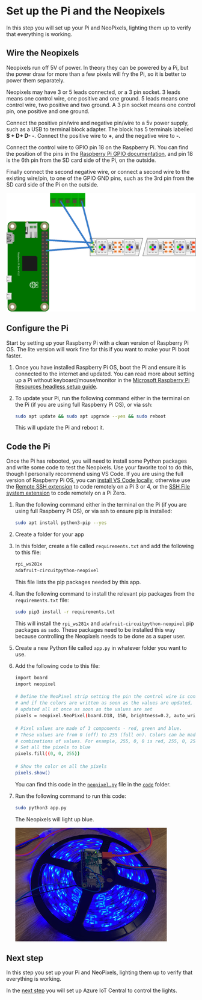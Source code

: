 # Set up the Pi and the Neopixels

In this step you will set up your Pi and NeoPixels, lighting them up to verify that everything is working.

## Wire the Neopixels

Neopixels run off 5V of power. In theory they can be powered by a Pi, but the power draw for more than a few pixels will fry the Pi, so it is better to power them separately.

Neopixels may have 3 or 5 leads connected, or a 3 pin socket. 3 leads means one control wire, one positive and one ground. 5 leads means one control wire, two positive and two ground. A 3 pin socket means one control pin, one positive and one ground.

Connect the positive pin/wire and negative pin/wire to a 5v power supply, such as a USB to terminal block adapter. The block has 5 terminals labelled **S + D+ D- -**. Connect the positive wire to **+**, and the negative wire to **-**.

Connect the control wire to GPIO pin 18 on the Raspberry Pi. You can find the position of the pins in the [Raspberry Pi GPIO documentation](https://www.raspberrypi.org/documentation/usage/gpio/), and pin 18 is the 6th pin from the SD card side of the Pi, on the outside.

Finally connect the second negative wire, or connect a second wire to the existing wire/pin, to one of the GPIO GND pins, such as the 3rd pin from the SD card side of the Pi on the outside.

![Wiring diagram](../images/wiring.png)

## Configure the Pi

Start by setting up your Raspberry Pi with a clean version of Raspberry Pi OS. The lite version will work fine for this if you want to make your Pi boot faster.

1. Once you have installed Raspberry Pi OS, boot the Pi and ensure it is connected to the internet and updated. You can read more about setting up a Pi without keyboard/mouse/monitor in the [Microsoft Raspberry Pi Resources headless setup guide](https://github.com/microsoft/rpi-resources/tree/master/headless-setup).

1. To update your Pi, run the following command either in the terminal on the Pi (if you are using full Raspberry Pi OS), or via ssh:

    ```sh
    sudo apt update && sudo apt upgrade --yes && sudo reboot
    ```

    This will update the Pi and reboot it.

## Code the Pi

Once the Pi has rebooted, you will need to install some Python packages and write some code to test the Neopixels. Use your favorite tool to do this, though I personally recommend using VS Code. If you are using the full version of Raspberry Pi OS, you can [install VS Code locally](https://www.jimbobbennett.io/run-visual-studio-code-on-a-raspberry-pi/), otherwise use the [Remote SSH extension](https://code.visualstudio.com/docs/remote/ssh?WT.mc_id=academic-10672-jabenn) to code remotely on a Pi 3 or 4, or the [SSH File system extension](https://marketplace.visualstudio.com/items?itemName=Kelvin.vscode-sshfs&WT.mc_id=academic-10672-jabenn) to code remotely on a Pi Zero.

1. Run the following command either in the terminal on the Pi (if you are using full Raspberry Pi OS), or via ssh to ensure pip is installed:

    ```sh
    sudo apt install python3-pip --yes
    ```

1. Create a folder for your app

1. In this folder, create a file called `requirements.txt` and add the following to this file:

    ```sh
    rpi_ws281x
    adafruit-circuitpython-neopixel
    ```

    This file lists the pip packages needed by this app.

1. Run the following command to install the relevant pip packages from the `requirements.txt` file:

    ```sh
    sudo pip3 install -r requirements.txt
    ```

    This will install the `rpi_ws281x` and `adafruit-circuitpython-neopixel` pip packages as `sudo`. These packages need to be installed this way because controlling the Neopixels needs to be done as a super user.

1. Create a new Python file called `app.py` in whatever folder you want to use.

1. Add the following code to this file:

    ```sh
    import board
    import neopixel

    # Define the NeoPixel strip setting the pin the control wire is connected to, the brightness
    # and if the colors are written as soon as the values are updated, or if they need to be 
    # updated all at once as soon as the values are set
    pixels = neopixel.NeoPixel(board.D18, 150, brightness=0.2, auto_write=False)

    # Pixel values are made of 3 components - red, green and blue.
    # These values are from 0 (off) to 255 (full on). Colors can be made using different
    # combinations of values. For example, 255, 0, 0 is red, 255, 0, 255 is purple.
    # Set all the pixels to blue
    pixels.fill((0, 0, 255))

    # Show the color on all the pixels
    pixels.show()
    ```

    You can find this code in the [`neopixel.py`](../code/neopixel.py) file in the [`code`](../code) folder.

1. Run the following command to run this code:

    ```sh
    sudo python3 app.py
    ```

    The Neopixels will light up blue.

    ![Neopixels lit up in blue](../images/blue-pixels.png)

## Next step

In this step you set up your Pi and NeoPixels, lighting them up to verify that everything is working.

In the [next step](./set-up-iot-central.md) you will set up Azure IoT Central to control the lights.
